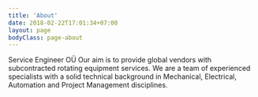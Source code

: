```yaml
---
title: 'About'
date: 2018-02-22T17:01:34+07:00
layout: page
bodyClass: page-about
---
```


Service Engineer OÜ Our aim is to provide global vendors with subcontracted rotating equipment services.
We are a team of experienced specialists with a solid technical background in Mechanical, Electrical, Automation and Project Management disciplines.
